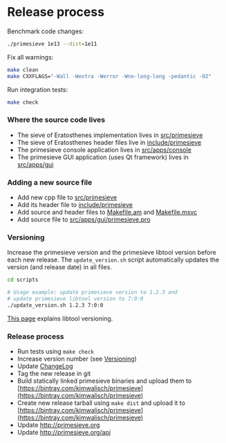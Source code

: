 Release process
===============

Benchmark code changes:
```sh
./primesieve 1e13 --dist=1e11
```

Fix all warnings:
```sh
make clean
make CXXFLAGS="-Wall -Wextra -Werror -Wno-long-long -pedantic -O2"
```

Run integration tests:
```sh
make check
```

### Where the source code lives

* The sieve of Eratosthenes implementation lives in [src/primesieve](src/primesieve)
* The sieve of Eratosthenes header files live in [include/primesieve](include/primesieve)
* The primesieve console application lives in [src/apps/console](src/apps/console)
* The primesieve GUI application (uses Qt framework) lives in [src/apps/gui](src/apps/gui)

### Adding a new source file

* Add new cpp file to [src/primesieve](src/primesieve)
* Add its header file to [include/primesieve](include/primesieve)
* Add source and header files to [Makefile.am](Makefile.am) and [Makefile.msvc](Makefile.msvc)
* Add source file to [src/apps/gui/primesieve.pro](src/apps/gui/primesieve.pro)

### Versioning

Increase the primesieve version and the primesieve libtool version before
each new release. The ```update_version.sh``` script automatically
updates the version (and release date) in all files.

```sh
cd scripts

# Usage example: update primesieve version to 1.2.3 and 
# update primesieve libtool version to 7:0:0
./update_version.sh 1.2.3 7:0:0
```
[This page](https://www.gnu.org/software/libtool/manual/html_node/Updating-version-info.html)
explains libtool versioning.

### Release process

* Run tests using ```make check```
* Increase version number (see <a href="#versioning">Versioning</a>)
* Update [ChangeLog](ChangeLog)
* Tag the new release in git
* Build statically linked primesieve binaries and upload them to [https://bintray.com/kimwalisch/primesieve](https://bintray.com/kimwalisch/primesieve)
* Create new release tarball using ```make dist``` and upload it to [https://bintray.com/kimwalisch/primesieve](https://bintray.com/kimwalisch/primesieve)
* Update http://primesieve.org
* Update http://primesieve.org/api

